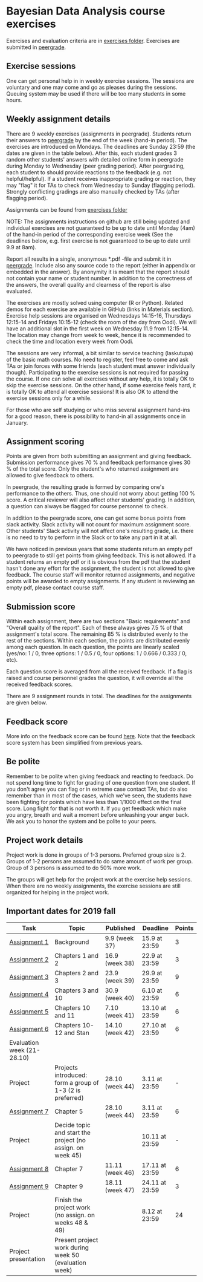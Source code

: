 # Bayesian Data Analysis course exercises

Exercises and evaluation criteria are in [exercises
folder](exercises). Exercises are submitted in
[peergrade](https://www.peergrade.io).

## Exercise sessions

One can get personal help in in weekly exercise sessions. The sessions
are voluntary and one may come and go as pleases during the
sessions. Queuing system may be used if there will be too many
students in some hours.

## Weekly assignment details

There are 9 weekly exercises (assignments in peergrade). Students
return their answers to [peergrade](https://www.peergrade.io) by the
end of the week (hand-in period). The exercises are introduced on
Mondays. The deadlines are Sunday 23:59 (the dates are given in the
table below).  After this, each student grades 3 random other
students' answers with detailed online form in peergrade during Monday
to Wednesday (peer grading period). After peergrading, each student to
should provide reactions to the feedback (e.g. not
helpful/helpful). If a student receives inappropriate grading or
reaction, they may "flag" it for TAs to check from Wednesday to Sunday
(flagging period). Strongly conflicting gradings are also manually
checked by TAs (after flagging period).

Assignments can be found from [exercises folder](exercises)

NOTE: The assignments instructions on github are still being updated
and individual exercises are not guaranteed to be up to date until
Monday (4am) of the hand-in period of the corresponding exercise week
(See the deadlines below, e.g. first exercise is not guaranteed to be
up to date until 9.9 at 8am).

Report all results in a single, anonymous *.pdf -file and submit it in
[peergrade](https://www.peergrade.io). Include also any source code to
the report (either in appendix or embedded in the answer). By
anonymity it is meant that the report should not contain your name or
student number. In addition to the correctness of the answers, the
overall quality and clearness of the report is also evaluated.

The exercises are mostly solved using computer (R or Python). Related
demos for each exercise are available in GitHub (links in Materials
section). Exercise help sessions are organised on Wednesdays 14:15-16,
Thursdays 12:15-14 and Fridays 10:15-12 (check the room of the day
from Oodi). We will have an additional slot in the first week on
Wednesday 11.9 from 12:15-14. The location may change from week to
week, hence it is recommended to check the time and location every
week from Oodi.

 The sessions are very informal, a bit similar to service teaching
 (laskutupa) of the basic math courses. No need to register, feel free
 to come and ask TAs or join forces with some friends (each student
 must answer individually though). Participating to the exercise
 sessions is not required for passing the course. If one can solve all
 exercises without any help, it is totally OK to skip the exercise
 sessions. On the other hand, if some exercise feels hard, it is
 totally OK to attend all exercise sessions! It is also OK to attend
 the exercise sessions only for a while.

For those who are self studying or who miss several assignment
hand-ins for a good reason, there is possibility to hand-in all
assignments once in January.

## Assignment scoring

Points are given from both submitting an assignment and giving
feedback. Submission performance gives 70 % and feedback performance
gives 30 % of the total score. Only the student's who returned
assignment are allowed to give feedback to others.

In peergrade, the resulting grade is formed by comparing one's
performance to the others. Thus, one should not worry about getting
100 % score. A critical reviewer will also affect other students'
grading. In addition, a question can always be flagged for course
personnel to check.

In addition to the peergrade score, one can get some bonus points from
slack activity. Slack activity will not count for maximum assignment
score. Other students' Slack activity will not affect one's resulting
grade, i.e. there is no need to try to perform in the Slack or to take
any part in it at all.

We have noticed in previous years that some students return an empty
pdf to peergrade to still get points from giving feedback. This is not
allowed. If a student returns an empty pdf or it is obvious from the
pdf that the student hasn't done any effort for the assignment, the
student is not allowed to give feedback. The course staff will monitor
returned assignments, and negative points will be awarded to empty assignments.
If any student is reviewing an empty pdf, please contact course staff.

## Submission score

Within each assignment, there are two sections "Basic requirements"
and "Overall quality of the report". Each of these always gives 7.5 %
of that assignment's total score. The remaining 85 % is distributed
evenly to the rest of the sections. Within each section, the points
are distributed evenly among each question. In each question, the
points are linearly scaled (yes/no: 1 / 0, three options: 1 / 0.5 / 0,
four options: 1 / 0.666 / 0.333 / 0, etc).

Each question score is averaged from all the received feedback. If a
flag is raised and course personnel grades the question, it will
override all the received feedback scores.

There are 9 assignment rounds in total. The deadlines for the
assignments are given below.

## Feedback score

More info on the feedback score can be found
[here](https://help.peergrade.io/en/articles/111176-how-the-feedback-score-is-calculated). Note
that the feedback score system has been simplified from previous
years.

## Be polite

Remember to be polite when giving feedback and reacting to
feedback. Do not spend long time to fight for grading of one question
from one student. If you don't agree you can flag or in extreme case
contact TAs, but do also remember than in most of the cases, which
we've seen, the students have been fighting for points which have less
than 1/1000 effect on the final score. Long fight for that is not
worth it.  If you get feedback which make you angry, breath and wait a
moment before unleashing your anger back. We ask you to honor the
system and be polite to your peers.

## Project work details

Project work is done in groups of 1-3 persons. Preferred group size is
2. Groups of 1-2 persons are assumed to do same amount of work per
group. Group of 3 persons is assumed to do 50% more work.

The groups will get help for the project work at the exercise help
sessions. When there are no weekly assignments, the exercise sessions
are still organized for helping in the project work.

## Important dates for 2019 fall

| Task | Topic | Published | Deadline | Points |
| ---- | ----- | --------- | -------- | ------ |
| [Assignment 1](https://github.com/avehtari/BDA_course_Aalto/blob/master/exercises/ex1.pdf) | Background | 9.9 (week 37) | 15.9 at 23:59 | 3 |
| [Assignment 2](https://github.com/avehtari/BDA_course_Aalto/blob/master/exercises/ex2.pdf) | Chapters 1 and 2 | 16.9 (week 38) | 22.9 at 23:59 | 3 |
| [Assignment 3](https://github.com/avehtari/BDA_course_Aalto/blob/master/exercises/ex3.pdf) | Chapters 2 and 3 | 23.9 (week 39) | 29.9 at 23:59 | 9 |
| [Assignment 4](https://github.com/avehtari/BDA_course_Aalto/blob/master/exercises/ex4.pdf) | Chapters 3 and 10 | 30.9 (week 40) | 6.10 at 23:59 | 6 |
| [Assignment 5](https://github.com/avehtari/BDA_course_Aalto/blob/master/exercises/ex5.pdf) | Chapters 10 and 11 | 7.10 (week 41) | 13.10 at 23:59 | 6 |
| [Assignment 6](https://github.com/avehtari/BDA_course_Aalto/blob/master/exercises/ex6.pdf) | Chapters 10-12 and Stan | 14.10 (week 42) | 27.10 at 23:59 | 6 |
| Evaluation week (21-28.10) |   |   |   |  |
| Project  | Projects introduced: form a group of 1-3 (2 is preferred) | 28.10 (week 44) | 3.11 at 23:59 | - |
| [Assignment 7](https://github.com/avehtari/BDA_course_Aalto/blob/master/exercises/ex7.pdf) | Chapter 5 | 28.10 (week 44) | 3.11 at 23:59 | 6 |
| Project | Decide topic and start the project (no assign. on week 45) |   | 10.11 at 23:59 |  - |
| [Assignment 8](https://github.com/avehtari/BDA_course_Aalto/blob/master/exercises/ex8.pdf) | Chapter 7 | 11.11 (week 46) | 17.11 at 23:59 | 6 |
| [Assignment 9](https://github.com/avehtari/BDA_course_Aalto/blob/master/exercises/ex9.pdf) | Chapter 9 | 18.11 (week 47) | 24.11 at 23:59 | 3 |
| Project | Finish the project work (no assign. on weeks 48 & 49) |   | 8.12 at 23:59 | 24 |
| Project presentation | Present project work during week 50 (evaluation week) |  | | |
